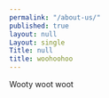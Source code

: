 ```yaml
---
permalink: "/about-us/"
published: true
layout: null
Layout: single
Title: null
title: woohoohoo
---
```

Wooty woot woot
